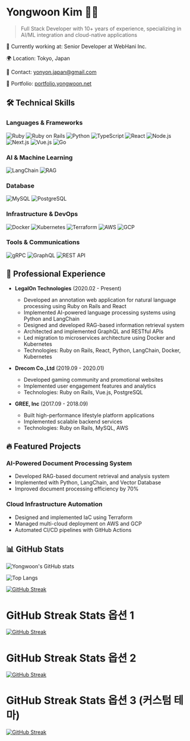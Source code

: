 # Yongwoon Kim 👨‍💻

> Full Stack Developer with 10+ years of experience, specializing in AI/ML integration and cloud-native applications

🏢 Currently working at: Senior Developer at WebHani Inc.

🌍 Location: Tokyo, Japan

📧 Contact: yonyon.japan@gmail.com

🔗 Portfolio: [portfolio.yongwoon.net](https://portfolio.yongwoon.net)


## 🛠 Technical Skills

### Languages & Frameworks
![Ruby](https://img.shields.io/badge/-Ruby-CC342D?style=flat-square&logo=ruby&logoColor=white) ![Ruby on Rails](https://img.shields.io/badge/-Ruby%20on%20Rails-CC0000?style=flat-square&logo=ruby-on-rails&logoColor=white) ![Python](https://img.shields.io/badge/-Python-3776AB?style=flat-square&logo=python&logoColor=white) ![TypeScript](https://img.shields.io/badge/-TypeScript-3178C6?style=flat-square&logo=typescript&logoColor=white) ![React](https://img.shields.io/badge/-React-61DAFB?style=flat-square&logo=react&logoColor=black) ![Node.js](https://img.shields.io/badge/-Node.js-339933?style=flat-square&logo=node.js&logoColor=white) ![Next.js](https://img.shields.io/badge/-Next.js-000000?style=flat-square&logo=next.js&logoColor=white) ![Vue.js](https://img.shields.io/badge/-Vue.js-4FC08D?style=flat-square&logo=vue.js&logoColor=white) ![Go](https://img.shields.io/badge/-Go-00ADD8?style=flat-square&logo=go&logoColor=white)

### AI & Machine Learning

![LangChain](https://img.shields.io/badge/LangChain-🦜%20AI-blue?style=flat-square) ![RAG](https://img.shields.io/badge/RAG-Retrieval%20Augmented%20Generation-green?style=flat-square)


### Database
![MySQL](https://img.shields.io/badge/-MySQL-4479A1?style=flat-square&logo=mysql&logoColor=white) ![PostgreSQL](https://img.shields.io/badge/-PostgreSQL-336791?style=flat-square&logo=postgresql&logoColor=white)

### Infrastructure & DevOps
![Docker](https://img.shields.io/badge/-Docker-2496ED?style=flat-square&logo=docker&logoColor=white) ![Kubernetes](https://img.shields.io/badge/-Kubernetes-326CE5?style=flat-square&logo=kubernetes&logoColor=white) ![Terraform](https://img.shields.io/badge/-Terraform-7B42BC?style=flat-square&logo=terraform&logoColor=white) ![AWS](https://img.shields.io/badge/-AWS-232F3E?style=flat-square&logo=amazon-aws&logoColor=white) ![GCP](https://img.shields.io/badge/-GCP-4285F4?style=flat-square&logo=google-cloud&logoColor=white)

### Tools & Communications
![gRPC](https://img.shields.io/badge/-gRPC-2DA675?style=flat-square&logo=grpc&logoColor=white) ![GraphQL](https://img.shields.io/badge/-GraphQL-E10098?style=flat-square&logo=graphql&logoColor=white) ![REST API](https://img.shields.io/badge/-REST%20API-009688?style=flat-square&logo=fastapi&logoColor=white)

## 💼 Professional Experience

- **LegalOn Technologies** (2020.02 - Present)
  - Developed an annotation web application for natural language processing using Ruby on Rails and React
  - Implemented AI-powered language processing systems using Python and LangChain
  - Designed and developed RAG-based information retrieval system
  - Architected and implemented GraphQL and RESTful APIs
  - Led migration to microservices architecture using Docker and Kubernetes
  - Technologies: Ruby on Rails, React, Python, LangChain, Docker, Kubernetes

- **Drecom Co.,Ltd** (2019.09 - 2020.01)
  - Developed gaming community and promotional websites
  - Implemented user engagement features and analytics
  - Technologies: Ruby on Rails, Vue.js, PostgreSQL

- **GREE, Inc** (2017.09 - 2018.09)
  - Built high-performance lifestyle platform applications
  - Implemented scalable backend services
  - Technologies: Ruby on Rails, MySQL, AWS

## 🔥 Featured Projects

### AI-Powered Document Processing System
- Developed RAG-based document retrieval and analysis system
- Implemented with Python, LangChain, and Vector Database
- Improved document processing efficiency by 70%

### Cloud Infrastructure Automation
- Designed and implemented IaC using Terraform
- Managed multi-cloud deployment on AWS and GCP
- Automated CI/CD pipelines with GitHub Actions

## 📊 GitHub Stats

![Yongwoon's GitHub stats](https://github-readme-stats.vercel.app/api?username=yongwoon&show_icons=true&theme=radical&count_private=true)

![Top Langs](https://github-readme-stats.vercel.app/api/top-langs/?username=yongwoon&layout=compact&theme=radical)

[![GitHub Streak](https://streak-stats.demolab.com?user=yongwoon&theme=radical&date_format=M%20j%5B%2C%20Y%5D)](https://git.io/streak-stats)


# GitHub Streak Stats 옵션 1
[![GitHub Streak](https://github-readme-streak-stats.herokuapp.com/?user=yongwoon&theme=radical)](https://git.io/streak-stats)

# GitHub Streak Stats 옵션 2
[![GitHub Streak](https://streak-stats.demolab.com?user=yongwoon&theme=radical)](https://git.io/streak-stats)

# GitHub Streak Stats 옵션 3 (커스텀 테마)
[![GitHub Streak](https://streak-stats.demolab.com?user=yongwoon&theme=radical&date_format=M%20j%5B%2C%20Y%5D&background=0D1117&border=30363D)](https://git.io/streak-stats)




